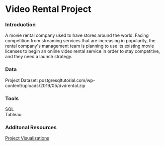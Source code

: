 # Video Rental Project
### Introduction
A movie rental company used to have stores around the world. Facing competition from streaming services that are increasing in popularity, the rental company's management team is planning to use its existing movie licenses to begin an online video rental service in order to stay competitive, and they need a launch strategy.
  
### Data  
Project Dataset: postgresqltutorial.com/wp-content/uploads/2019/05/dvdrental.zip  
  
### Tools  
SQL  
Tableau  
  
### Additonal Resources
[Project Visualizations](https://public.tableau.com/app/profile/justin.turverey/viz/Book1_16418449086550/Top10Countries)
